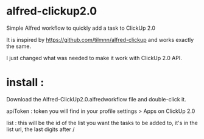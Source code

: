 # alfred-clickup2.0
Simple Alfred workflow to quickly add a task to ClickUp 2.0

It is inspired by https://github.com/tilmnn/alfred-clickup and works exactly the same.

I just changed what was needed to make it work with ClickUp 2.0 API.

# install :
Download the Alfred-ClickUp2.0.alfredworkflow file and double-click it.

apiToken : token you will find in your profile settings > Apps on ClickUp 2.0

list : this will be the id of the list you want the tasks to be added to, it's in the list url, the last digits after /
